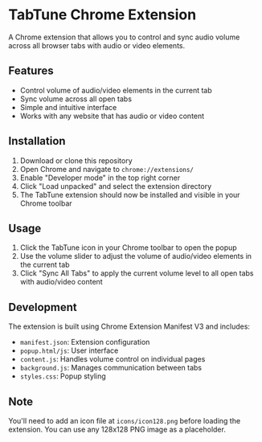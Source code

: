 # TabTune Chrome Extension

A Chrome extension that allows you to control and sync audio volume across all browser tabs with audio or video elements.

## Features

- Control volume of audio/video elements in the current tab
- Sync volume across all open tabs
- Simple and intuitive interface
- Works with any website that has audio or video content

## Installation

1. Download or clone this repository
2. Open Chrome and navigate to `chrome://extensions/`
3. Enable "Developer mode" in the top right corner
4. Click "Load unpacked" and select the extension directory
5. The TabTune extension should now be installed and visible in your Chrome toolbar

## Usage

1. Click the TabTune icon in your Chrome toolbar to open the popup
2. Use the volume slider to adjust the volume of audio/video elements in the current tab
3. Click "Sync All Tabs" to apply the current volume level to all open tabs with audio/video content

## Development

The extension is built using Chrome Extension Manifest V3 and includes:

- `manifest.json`: Extension configuration
- `popup.html/js`: User interface
- `content.js`: Handles volume control on individual pages
- `background.js`: Manages communication between tabs
- `styles.css`: Popup styling

## Note

You'll need to add an icon file at `icons/icon128.png` before loading the extension. You can use any 128x128 PNG image as a placeholder. 